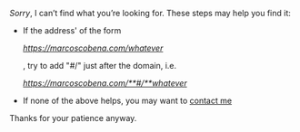 *Sorry*, I can’t find what you’re looking for. These steps may help you find it:

- If the address' of the form

  *https://marcoscobena.com/whatever*

  , try to add "#/" just after the domain, i.e.

  *https://marcoscobena.com/**#/**whatever*

- If none of the above helps, you may want to [contact me](#/contact)

Thanks for your patience anyway.
